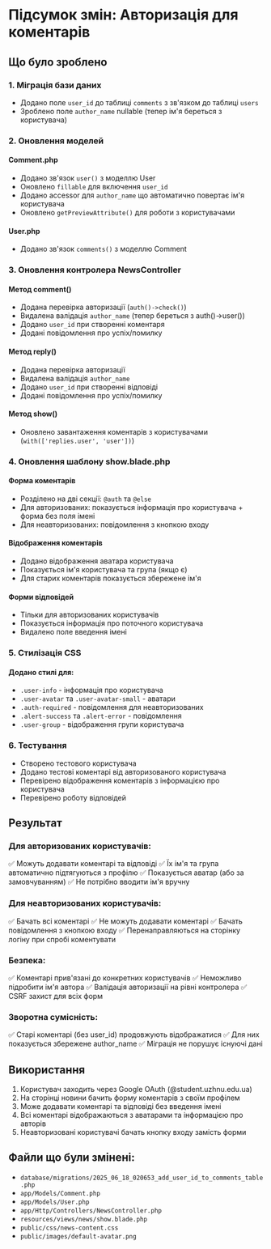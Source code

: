 # Підсумок змін: Авторизація для коментарів

## Що було зроблено

### 1. Міграція бази даних
- Додано поле `user_id` до таблиці `comments` з зв'язком до таблиці `users`
- Зроблено поле `author_name` nullable (тепер ім'я береться з користувача)

### 2. Оновлення моделей

#### Comment.php
- Додано зв'язок `user()` з моделлю User
- Оновлено `fillable` для включення `user_id`
- Додано accessor для `author_name` що автоматично повертає ім'я користувача
- Оновлено `getPreviewAttribute()` для роботи з користувачами

#### User.php
- Додано зв'язок `comments()` з моделлю Comment

### 3. Оновлення контролера NewsController

#### Метод comment()
- Додана перевірка авторизації (`auth()->check()`)
- Видалена валідація `author_name` (тепер береться з auth()->user())
- Додано `user_id` при створенні коментаря
- Додані повідомлення про успіх/помилку

#### Метод reply()
- Додана перевірка авторизації
- Видалена валідація `author_name`
- Додано `user_id` при створенні відповіді
- Додані повідомлення про успіх/помилку

#### Метод show()
- Оновлено завантаження коментарів з користувачами (`with(['replies.user', 'user'])`)

### 4. Оновлення шаблону show.blade.php

#### Форма коментарів
- Розділено на дві секції: `@auth` та `@else`
- Для авторизованих: показується інформація про користувача + форма без поля імені
- Для неавторизованих: повідомлення з кнопкою входу

#### Відображення коментарів
- Додано відображення аватара користувача
- Показується ім'я користувача та група (якщо є)
- Для старих коментарів показується збережене ім'я

#### Форми відповідей
- Тільки для авторизованих користувачів
- Показується інформація про поточного користувача
- Видалено поле введення імені

### 5. Стилізація CSS

#### Додано стилі для:
- `.user-info` - інформація про користувача
- `.user-avatar` та `.user-avatar-small` - аватари
- `.auth-required` - повідомлення для неавторизованих
- `.alert-success` та `.alert-error` - повідомлення
- `.user-group` - відображення групи користувача

### 6. Тестування
- Створено тестового користувача
- Додано тестові коментарі від авторизованого користувача
- Перевірено відображення коментарів з інформацією про користувача
- Перевірено роботу відповідей

## Результат

### Для авторизованих користувачів:
✅ Можуть додавати коментарі та відповіді
✅ Їх ім'я та група автоматично підтягуються з профілю
✅ Показується аватар (або за замовчуванням)
✅ Не потрібно вводити ім'я вручну

### Для неавторизованих користувачів:
✅ Бачать всі коментарі
✅ Не можуть додавати коментарі
✅ Бачать повідомлення з кнопкою входу
✅ Перенаправляються на сторінку логіну при спробі коментувати

### Безпека:
✅ Коментарі прив'язані до конкретних користувачів
✅ Неможливо підробити ім'я автора
✅ Валідація авторизації на рівні контролера
✅ CSRF захист для всіх форм

### Зворотна сумісність:
✅ Старі коментарі (без user_id) продовжують відображатися
✅ Для них показується збережене author_name
✅ Міграція не порушує існуючі дані

## Використання

1. Користувач заходить через Google OAuth (@student.uzhnu.edu.ua)
2. На сторінці новини бачить форму коментарів з своїм профілем
3. Може додавати коментарі та відповіді без введення імені
4. Всі коментарі відображаються з аватарами та інформацією про авторів
5. Неавторизовані користувачі бачать кнопку входу замість форми

## Файли що були змінені:
- `database/migrations/2025_06_18_020653_add_user_id_to_comments_table.php`
- `app/Models/Comment.php`
- `app/Models/User.php`
- `app/Http/Controllers/NewsController.php`
- `resources/views/news/show.blade.php`
- `public/css/news-content.css`
- `public/images/default-avatar.png`
